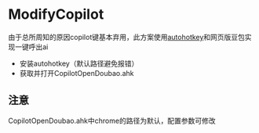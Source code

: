 # ModifyCopilot
由于总所周知的原因copilot键基本弃用，此方案使用<a href="https://www.autohotkey.com/">autohotkey</a>和网页版豆包实现一键呼出ai
- 安装autohotkey（默认路径避免报错）
- 获取并打开CopilotOpenDoubao.ahk
## 注意
CopilotOpenDoubao.ahk中chrome的路径为默认，配置参数可修改
